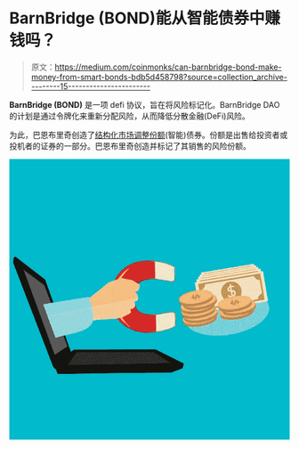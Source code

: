 # BarnBridge (BOND)能从智能债券中赚钱吗？

> 原文：<https://medium.com/coinmonks/can-barnbridge-bond-make-money-from-smart-bonds-bdb5d458798?source=collection_archive---------15----------------------->

**BarnBridge (BOND)** 是一项 defi 协议，旨在将风险标记化。BarnBridge DAO 的计划是通过令牌化来重新分配风险，从而降低分散金融(DeFi)风险。

为此，巴恩布里奇创造了[结构化市场调整份额](https://barnbridge.com/)(智能)债券。份额是出售给投资者或投机者的证券的一部分。巴恩布里奇创造并标记了其销售的风险份额。

![](img/356599ca4f1cd8caee50065189be3614.png)